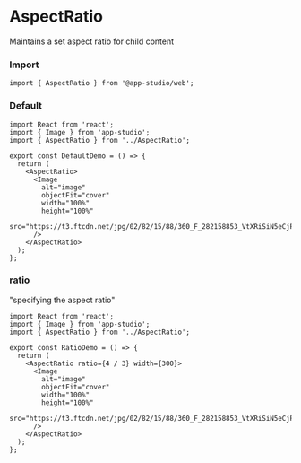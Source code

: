 # AspectRatio

Maintains a set aspect ratio for child content

### **Import**

```tsx static
import { AspectRatio } from '@app-studio/web';
```

### **Default**

```tsx
import React from 'react';
import { Image } from 'app-studio';
import { AspectRatio } from '../AspectRatio';

export const DefaultDemo = () => {
  return (
    <AspectRatio>
      <Image
        alt="image"
        objectFit="cover"
        width="100%"
        height="100%"
        src="https://t3.ftcdn.net/jpg/02/82/15/88/360_F_282158853_VtXRiSiN5eCjPddHobErJewxJ65lYZGt.jpg"
      />
    </AspectRatio>
  );
};
```

### **ratio**

"specifying the aspect ratio"

```tsx
import React from 'react';
import { Image } from 'app-studio';
import { AspectRatio } from '../AspectRatio';

export const RatioDemo = () => {
  return (
    <AspectRatio ratio={4 / 3} width={300}>
      <Image
        alt="image"
        objectFit="cover"
        width="100%"
        height="100%"
        src="https://t3.ftcdn.net/jpg/02/82/15/88/360_F_282158853_VtXRiSiN5eCjPddHobErJewxJ65lYZGt.jpg"
      />
    </AspectRatio>
  );
};
```
